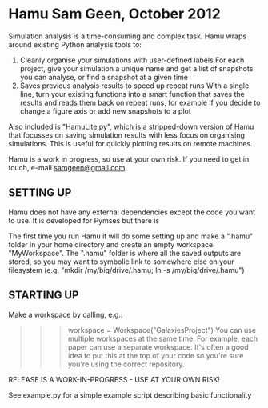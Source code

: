Hamu
Sam Geen, October 2012
====

Simulation analysis is a time-consuming and complex task. Hamu wraps around existing Python analysis tools to:
1) Cleanly organise your simulations with user-defined labels
For each project, give your simulation a unique name and get a list of snapshots you can analyse, or find a snapshot at a given time
2) Saves previous analysis results to speed up repeat runs
With a single line, turn your existing functions into a smart function that saves the results and reads them back on repeat runs, for example if you decide to change a figure axis or add new snapshots to a plot

Also included is "HamuLite.py", which is a stripped-down version of Hamu that focusses on saving simulation results with less focus on organising simulations. This is useful for quickly plotting results on remote machines.

Hamu is a work in progress, so use at your own risk. If you need to get in touch, e-mail samgeen@gmail.com

SETTING UP
----------

Hamu does not have any external dependencies except the code you want to use. It is developed for Pymses but there is 

The first time you run Hamu it will do some setting up and make a ".hamu" folder in your home directory and create an empty workspace "MyWorkspace". 
The ".hamu" folder is where all the saved outputs are stored, so you may want to symbolic link to somewhere else on your filesystem (e.g. "mkdir /my/big/drive/.hamu; ln -s /my/big/drive/.hamu")

STARTING UP
-----------

Make a workspace by calling, e.g.:
>>> workspace = Workspace("GalaxiesProject")
You can use multiple workspaces at the same time. For example, each paper can use a separate workspace. It's often a good idea to put this at the top of your code so you're sure you're using the correct repository.



RELEASE IS A WORK-IN-PROGRESS - USE AT YOUR OWN RISK!

See example.py for a simple example script describing basic functionality

